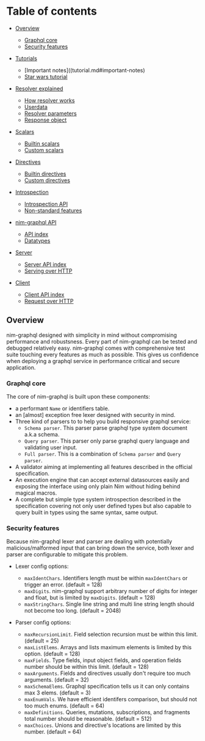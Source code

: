 # Table of contents

- [Overview](#overview)
  - [Graphql core](#graphql-core)
  - [Security features](#security-features)

- [Tutorials](tutorial.md)
  - [Important notes]((tutorial.md#important-notes)
  - [Star wars tutorial](tutorial.md#star-wars-tutorial)

- [Resolver explained](resolver.md)
  - [How resolver works](resolver.md#how-resolver-works)
  - [Userdata](resolver.md#userdata)
  - [Resolver parameters](resolver.md#resolver-parameters)
  - [Response object](resolver.md#response-object)

- [Scalars](scalars.md)
  - [Builtin scalars](scalars.md#builtin-scalars)
  - [Custom scalars](scalars.md#custom-scalars)

- [Directives](directives.md)
  - [Builtin directives](directives.md#)
  - [Custom directives](directives.md#)

- [Introspection](introspection.md)
  - [Introspection API](introspection.md#introspection-api)
  - [Non-standard features](introspection.md#non-standard-features)

- [nim-graphql API](api.md)
  - [API index](api.md#api-index)
  - [Datatypes](api.md#datatypes)

- [Server](server.md)
  - [Server API index](server.md#server-api-index)
  - [Serving over HTTP](server.md#serving-over-http)

- [Client](client.md)
  - [Client API index](client.md#client-api-index)
  - [Request over HTTP](client.md#request-over-http)

## Overview

nim-graphql designed with simplicity in mind without compromising performance and
robustsness. Every part of nim-graphql can be tested and debugged relatively easy.
nim-graphql comes with comprehensive test suite touching every features as much as possible.
This gives us confidence when deploying a graphql service in performance critical and secure
application.

### Graphql core

The core of nim-graphql is built upon these components:

  - a performant `Name` or identifiers table.
  - an [almost] exception free lexer designed with security in mind.
  - Three kind of parsers to to help you build responsive graphql service:
    - `Schema parser`. This parser parse graphql type system document a.k.a schema.
    - `Query parser`. This parser only parse graphql query language and validating user input.
    - `Full parser`. This is a combination of `Schema parser` and `Query parser`.
  - A validator aiming at implementing all features described in the official specification.
  - An execution engine that can accept external datasources easily and exposing the interface
    using only plain Nim without hiding behind magical macros.
  - A complete but simple type system introspection described in the specification covering not only
    user defined types but also capable to query built in types using the same syntax, same output.

### Security features

Because nim-graphql lexer and parser are dealing with potentially malicious/malformed input that
can bring down the service, both lexer and parser are configurable to mitigate this problem.

  - Lexer config options:
    - `maxIdentChars`. Identifiers length must be within `maxIdentChars` or trigger an error. (default = 128)
    - `maxDigits`. nim-graphql support arbitrary number of digits for integer and float, but is limited by `maxDigits`. (default = 128)
    - `maxStringChars`. Single line string and multi line string length should not become too long. (default = 2048)

  - Parser config options:
    - `maxRecursionLimit`. Field selection recursion must be within this limit. (default = 25)
    - `maxListElems`. Arrays and lists maximum elements is limited by this option. (default = 128)
    - `maxFields`. Type fields, input object fields, and operation fields number should be within this limit. (default = 128)
    - `maxArguments`. Fields and directives usually don't require too much arguments. (default = 32)
    - `maxSchemaElems`. Graphql specification tells us it can only contains max 3 elems. (default = 3)
    - `maxEnumVals`. We have efficient identifers comparison, but should not too much enums. (default = 64)
    - `maxDefinitions`. Queries, mutations, subscriptions, and fragments total number should be reasonable. (default = 512)
    - `maxChoices`. Unions and directive's locations are limited by this number. (default = 64)

